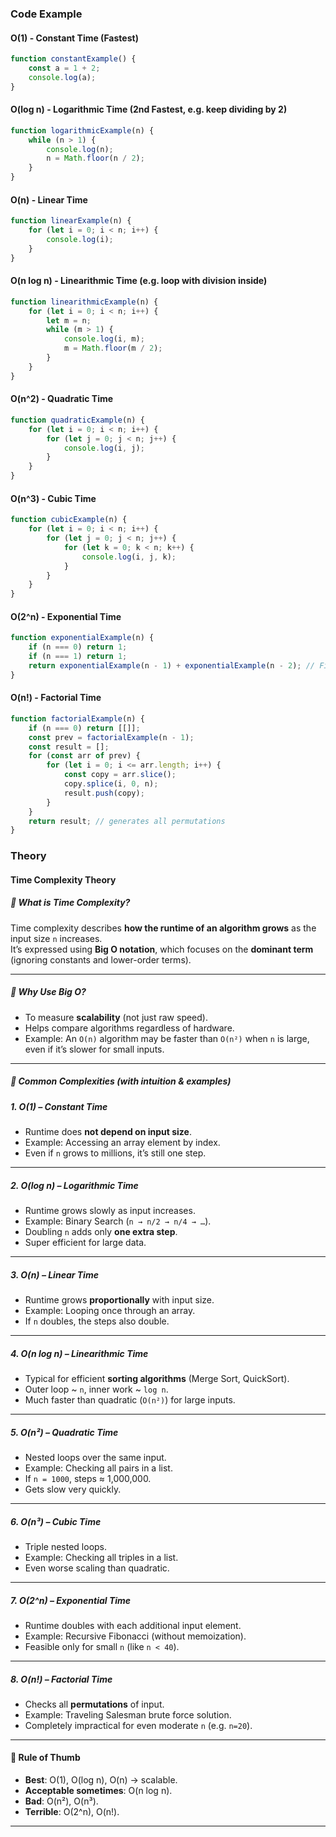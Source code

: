 ### Code Example

#### O(1) - Constant Time (Fastest)
```js
function constantExample() {
    const a = 1 + 2;
    console.log(a);
}
```

#### O(log n) - Logarithmic Time (2nd Fastest, e.g. keep dividing by 2)
```js
function logarithmicExample(n) {
    while (n > 1) {
        console.log(n);
        n = Math.floor(n / 2);
    }
}
```
#### O(n) - Linear Time
```js
function linearExample(n) {
    for (let i = 0; i < n; i++) {
        console.log(i);
    }
}
```

#### O(n log n) - Linearithmic Time (e.g. loop with division inside)
```js
function linearithmicExample(n) {
    for (let i = 0; i < n; i++) {
        let m = n;
        while (m > 1) {
            console.log(i, m);
            m = Math.floor(m / 2);
        }
    }
}
```
#### O(n^2) - Quadratic Time
```js
function quadraticExample(n) {
    for (let i = 0; i < n; i++) {
        for (let j = 0; j < n; j++) {
            console.log(i, j);
        }
    }
}
```

#### O(n^3) - Cubic Time
```js
function cubicExample(n) {
    for (let i = 0; i < n; i++) {
        for (let j = 0; j < n; j++) {
            for (let k = 0; k < n; k++) {
                console.log(i, j, k);
            }
        }
    }
}
```

#### O(2^n) - Exponential Time
```js
function exponentialExample(n) {
    if (n === 0) return 1;
    if (n === 1) return 1;
    return exponentialExample(n - 1) + exponentialExample(n - 2); // Fibonacci
}
```
#### O(n!) - Factorial Time
```js
function factorialExample(n) {
    if (n === 0) return [[]];
    const prev = factorialExample(n - 1);
    const result = [];
    for (const arr of prev) {
        for (let i = 0; i <= arr.length; i++) {
            const copy = arr.slice();
            copy.splice(i, 0, n);
            result.push(copy);
        }
    }
    return result; // generates all permutations
}
```

### Theory

#### Time Complexity Theory

##### 🔹 What is Time Complexity?
Time complexity describes **how the runtime of an algorithm grows** 
as the input size `n` increases.  
It’s expressed using **Big O notation**, which focuses on the **dominant term** 
(ignoring constants and lower-order terms).  

---

##### 🔹 Why Use Big O?
- To measure **scalability** (not just raw speed).  
- Helps compare algorithms regardless of hardware.  
- Example: An `O(n)` algorithm may be faster than `O(n²)` when `n` is large,
  even if it’s slower for small inputs.

---

##### 🔹 Common Complexities (with intuition & examples)

##### 1. O(1) – Constant Time
- Runtime does **not depend on input size**.  
- Example: Accessing an array element by index.  
- Even if `n` grows to millions, it’s still one step.  

---

##### 2. O(log n) – Logarithmic Time
- Runtime grows slowly as input increases.  
- Example: Binary Search (`n → n/2 → n/4 → …`).  
- Doubling `n` adds only **one extra step**.  
- Super efficient for large data.  

---

##### 3. O(n) – Linear Time
- Runtime grows **proportionally** with input size.  
- Example: Looping once through an array.  
- If `n` doubles, the steps also double.  

---

##### 4. O(n log n) – Linearithmic Time
- Typical for efficient **sorting algorithms** (Merge Sort, QuickSort).  
- Outer loop ~ `n`, inner work ~ `log n`.  
- Much faster than quadratic (`O(n²)`) for large inputs.  

---

##### 5. O(n²) – Quadratic Time
- Nested loops over the same input.  
- Example: Checking all pairs in a list.  
- If `n = 1000`, steps ≈ 1,000,000.  
- Gets slow very quickly.

---

##### 6. O(n³) – Cubic Time
- Triple nested loops.  
- Example: Checking all triples in a list.  
- Even worse scaling than quadratic.  

---

##### 7. O(2^n) – Exponential Time
- Runtime doubles with each additional input element.  
- Example: Recursive Fibonacci (without memoization).  
- Feasible only for small `n` (like `n < 40`).  

---

##### 8. O(n!) – Factorial Time
- Checks all **permutations** of input.  
- Example: Traveling Salesman brute force solution.  
- Completely impractical for even moderate `n` (e.g. `n=20`).  

---

#### 🔹 Rule of Thumb
- **Best**: O(1), O(log n), O(n) → scalable.  
- **Acceptable sometimes**: O(n log n).  
- **Bad**: O(n²), O(n³).  
- **Terrible**: O(2^n), O(n!).  

---
